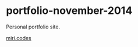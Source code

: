 portfolio-november-2014
=======================

Personal portfolio site.

<a href="http://miri.codes">miri.codes</a>